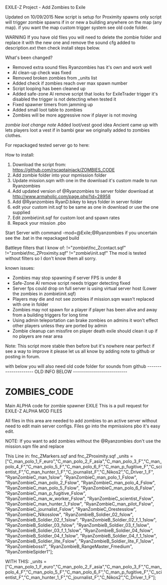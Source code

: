 EXILE-Z Project - Add Zombies to Exile

Updated on 10/09/2015
New script is setup for Proximity spawns only script will trigger zombie spawns if in or new a building anywhere on the map (any map).
if you want the map custom trigger system see old code folder.

WARNING
If you have old files you will need to delete the zombie folder and replace it with the new one and remove the sound cfg added to description.ext then check install steps below.

What's been changed?
* Removed extra sound files Ryanzombies has it's own and work well
* AI clean-up check was fixed
* Removed broken zombies from _units list 
* Added check if zombies reach over max spawn number
* Script looping has been cleaned up
* Added safe-zone AI remove script that looks for ExileTrader trigger it's disabled the trigger is not detecting when tested it
* Fixed spawner timers from jamming up
* Added small loot table to zombies
* Zombies will be more aggressive now if player is not moving

*zombie loot change note*
Added loot/vest good idea Ancient came up with lets players loot a vest if in bambi gear we originally added to zombies clothes.

For repackaged tested server go to here:  


How to install:
1. Download the script from: https://github.com/rscaptainjack/ZOMBIES_CODE
2. Add zombie folder into your mpmission folder
3. Update mission.sqm with one in the download it's custom made to run Ryanzombies
4. Add updated version of @Ryanzombies to server folder download at http://www.armaholic.com/page.php?id=28958
5. Add @Ryanzombies RyanD.bikey to keys folder in server folder
6. edit your custom init.sqf to be same as one in download or use the one supplied
7. Edit zombie\init.sqf for custom loot and spawn rates
8. Repack your mission .pbo

Start Server with command -mod=@Exile;@Ryanzombies if you uncertain see the .bat in the repackaged build

Battleye filters that I know of: !="zombie\fnc_Zcontact.sqf" !="zombie\fnc_ZProximity.sqf" !="zombie\init.sqf"
The mod is tested without filters so I don't know them all sorry.

known issues: 
* Zombies may stop spawning if server FPS is under 8
* Safe-Zone AI remove script needs trigger detecting fixed
* Server fps could drop on full server is using virtual server host (Lower the zombies in zombie\init.sqf)
* Players may die and not see zombies if mission.sqm wasn't replaced with one in folder
* Zombies may not spawn for a player if player has been alive and away from a building triggers for long time
* Using admin teleportation can brake zombies on admins it won't effect other players unless they are ported by admin
* Zombie cleanup can missfire on player death exile should clean it up if no players are near area


Note: This script more stable then before but it's nowhere near perfect if see a way to improve it please let us all know by adding note to github or posting in forum.


with below you will also need old code folder for sounds from github
--------------------- OLD INFO BELOW ---------------------------
# ZOMBIES_CODE
Main ALPHA code for zombie spawner EXILE
This is a pull request for EXILE-Z ALPHA MOD FILES

All files in this area are needed to add zombies to an active server without need to edit main server configs. Files go into the mpmissions pbo it's easy edit.

NOTE: If you want to add zombies without the @Ryanzombies don't use the mission.sqm file and replace

This Line in: fnc_ZMarkers.sqf and fnc_ZProximity.sqf
_units = ["C_man_polo_1_F_euro","C_man_polo_2_F_asia","C_man_polo_3_F","C_man_polo_4_F","C_man_polo_5_F","C_man_polo_6_F","C_man_p_fugitive_F","C_scientist_F","C_man_hunter_1_F","C_journalist_F","C_Nikos2","C_Driver_1_F", "RyanZombieC_man_1slow", "RyanZombieC_man_polo_1_Fslow", "RyanZombieC_man_polo_2_Fslow", "RyanZombieC_man_polo_4_Fslow", "RyanZombieC_man_polo_5_Fslow", "RyanZombieC_man_polo_6_Fslow", "RyanZombieC_man_p_fugitive_Fslow", "RyanZombieC_man_w_worker_Fslow", "RyanZombieC_scientist_Fslow", "RyanZombieC_man_hunter_1_Fslow", "RyanZombieC_man_pilot_Fslow", "RyanZombieC_journalist_Fslow", "RyanZombieC_Orestesslow", "RyanZombieC_Nikosslow", "RyanZombieB_Soldier_02_fslow", "RyanZombieB_Soldier_02_f_1slow", "RyanZombieB_Soldier_02_f_1_1slow", "RyanZombieB_Soldier_03_fslow", "RyanZombieB_Soldier_03_f_1slow", "RyanZombieB_Soldier_03_f_1_1slow", "RyanZombieB_Soldier_04_fslow", "RyanZombieB_Soldier_04_f_1slow", "RyanZombieB_Soldier_04_f_1_1slow", "RyanZombieB_Soldier_lite_Fslow", "RyanZombieB_Soldier_lite_F_1slow", "RyanZombieboss1", "RyanZombieB_RangeMaster_Fmedium", "RyanZombieSpider1"];

WITH THIS: 
_units = ["C_man_polo_1_F_euro","C_man_polo_2_F_asia","C_man_polo_3_F","C_man_polo_4_F","C_man_polo_5_F","C_man_polo_6_F","C_man_p_fugitive_F","C_scientist_F","C_man_hunter_1_F","C_journalist_F","C_Nikos2","C_Driver_1_F"];
